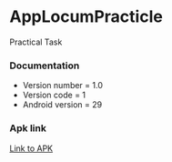 # AppLocumPracticle
Practical Task


### Documentation
* Version number = 1.0
* Version code = 1
* Android version = 29

### Apk link


[Link to APK](https://github.com/Priyank3032/AppLocumPracticle/blob/main/Priyanka_AppLocum.apk)
